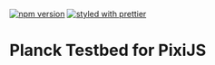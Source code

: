 [![npm version](https://badge.fury.io/js/%40gameastic%2Fplanck-testbed.svg)](https://badge.fury.io/js/%40gameastic%2Fplanck-testbed)
[![styled with prettier](https://img.shields.io/badge/styled_with-prettier-ff69b4.svg)](https://github.com/prettier/prettier)

# Planck Testbed for PixiJS
